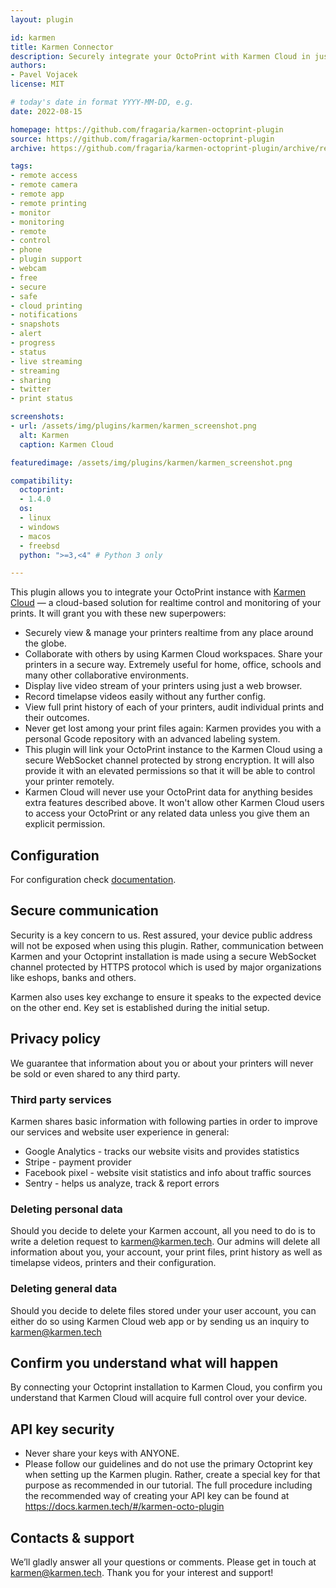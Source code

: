 ```yaml
---
layout: plugin

id: karmen
title: Karmen Connector
description: Securely integrate your OctoPrint with Karmen Cloud in just a few clicks and start managing your prints from anywhere around the globe.
authors:
- Pavel Vojacek
license: MIT

# today's date in format YYYY-MM-DD, e.g.
date: 2022-08-15

homepage: https://github.com/fragaria/karmen-octoprint-plugin
source: https://github.com/fragaria/karmen-octoprint-plugin
archive: https://github.com/fragaria/karmen-octoprint-plugin/archive/refs/heads/main.zip

tags:
- remote access
- remote camera
- remote app
- remote printing
- monitor
- monitoring
- remote
- control
- phone
- plugin support
- webcam
- free
- secure
- safe
- cloud printing
- notifications
- snapshots
- alert
- progress
- status
- live streaming
- streaming
- sharing
- twitter
- print status

screenshots:
- url: /assets/img/plugins/karmen/karmen_screenshot.png
  alt: Karmen
  caption: Karmen Cloud

featuredimage: /assets/img/plugins/karmen/karmen_screenshot.png

compatibility:
  octoprint:
  - 1.4.0
  os:
  - linux
  - windows
  - macos
  - freebsd
  python: ">=3,<4" # Python 3 only

---
```


This plugin allows you to integrate your OctoPrint instance with [Karmen Cloud](https://karmen.tech/) — a cloud-based
solution for realtime control and monitoring of your prints.
It will grant you with these new superpowers:

- Securely view & manage your printers realtime from any place around the globe.
- Collaborate with others by using Karmen Cloud workspaces. Share your printers in a secure way. Extremely useful for home, office, schools and many other collaborative environments.
- Display live video stream of your printers using just a web browser.
- Record timelapse videos easily without any further config.
- View full print history of each of your printers, audit individual prints and their outcomes.
- Never get lost among your print files again: Karmen provides you with a personal Gcode repository with an advanced labeling system.
- This plugin will link your OctoPrint instance to the Karmen Cloud using a secure WebSocket channel protected by strong encryption. It will also provide it with an elevated permissions so that it will be able to control your printer remotely.
- Karmen Cloud will never use your OctoPrint data for anything besides extra features described above. It won't allow other Karmen Cloud users to access your OctoPrint or any related data unless you give them an explicit permission.

## Configuration

For configuration check [documentation](https://docs.karmen.tech/#/karmen-octo-plugin).

## Secure communication

Security is a key concern to us. Rest assured, your device public address will not be exposed when using this plugin. Rather, communication between Karmen and your Octoprint installation is made using a secure WebSocket channel protected by HTTPS protocol which is used by major organizations like eshops, banks and others.

Karmen also uses key exchange to ensure it speaks to the expected device on the other end. Key set is established during the initial setup.

## Privacy policy

We guarantee that information about you or about your printers will never be sold or even shared to any third party.

### Third party services

Karmen shares basic information with following parties in order to improve our services and website user experience in general:

- Google Analytics - tracks our website visits and provides statistics
- Stripe - payment provider
- Facebook pixel - website visit statistics and info about traffic sources
- Sentry - helps us analyze, track & report errors

### Deleting personal data

Should you decide to delete your Karmen account, all you need to do is to write a deletion request to karmen@karmen.tech. Our admins will delete all information about you, your account, your print files, print history as well as timelapse videos, printers and their configuration.

### Deleting general data

Should you decide to delete files stored under your user account, you can either do so using Karmen Cloud web app or by sending us an inquiry to karmen@karmen.tech

## Confirm you understand what will happen

By connecting your Octoprint installation to Karmen Cloud, you confirm you understand that Karmen Cloud will acquire full control over your device.

## API key security

- Never share your keys with ANYONE.
- Please follow our guidelines and do not use the primary Octoprint key when setting up the Karmen plugin. Rather, create a special key for that purpose as recommended in our tutorial. The full procedure including the recommended way of creating your API key can be found at <https://docs.karmen.tech/#/karmen-octo-plugin>

## Contacts & support

We’ll gladly answer all your questions or comments. Please get in touch at <karmen@karmen.tech>. Thank you for your interest and support!
